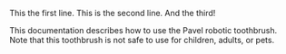 This the first line.
This is the second line.
And the third!

This documentation describes how to use the Pavel robotic
toothbrush.
Note that this toothbrush is not safe to use for children,
adults, or pets.

